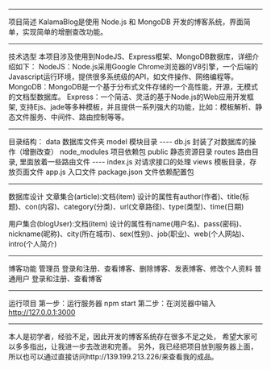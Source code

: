 ------------------------------------------------------

项目简述
KalamaBlog是使用 Node.js 和 MongoDB 开发的博客系统，界面简单，实现简单的增删查改功能。

------------------------------------------------------

技术选型
本项目涉及使用到NodeJS、Express框架、MongoDB数据库，详细介绍如下：
NodeJS：Node.js采用Google Chrome浏览器的V8引擎，一个后端的Javascript运行环境，提供很多系统级的API，如文件操作、网络编程等。
MongoDB：MongoDB是一个基于分布式文件存储的一个高性能，开源，无模式的文档型数据库。
Express：一个简洁、灵活的基于Node.js的Web应用开发框架, 支持Ejs、jade等多种模板，并且提供一系列强大的功能，比如：模板解析、静态文件服务、中间件、路由控制等等。

------------------------------------------------------

目录结构：
data                       	数据库文件夹
model                      	模块目录
---- db.js                 	封装了对数据库的操作（增删改查）
node_modules      			项目依赖包
public                    	静态资源目录
routes                  	路由目录, 里面放着一些路由文件
---- index.js          		对请求接口的处理
views                     	模板目录，存放页面文件
app.js                   	入口文件
package.json        		文件依赖配置包

------------------------------------------------------

数据库设计
文章集合(article):文档(item)
设计的属性有author(作者)、title(标题)、con(内容)、category(分类)、url(文章路径)、type(类型)、time(日期)

用户集合(blogUser):文档(item)
设计的属性有name(用户名)、pass(密码)、nickname(昵称)、city(所在城市)、sex(性别)、job(职业)、web(个人网站)、intro(个人简介)

------------------------------------------------------

博客功能
管理员
登录和注册、查看博客、删除博客、发表博客、修改个人资料
普通用户
登录和注册、查看博客

------------------------------------------------------

运行项目
第一步：运行服务器 npm start
第二步：在浏览器中输入 http://127.0.0.1:3000

------------------------------------------------------

本人是初学者，经验不足，因此开发的博客系统存在很多不足之处，
希望大家可以多多指出，让我进一步去改进和完善。
另外，我已经把项目放到服务器上面，所以也可以通过直接访问http://139.199.213.226/来查看我的成品。